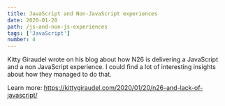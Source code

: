 ```yaml
---
title: JavaScript and Non-JavaScript experiences
date: 2020-01-20
path: /js-and-non-js-experiences
tags: ['JavaScript']
number: 4
---
```


Kitty Giraudel wrote on his blog about how N26 is delivering a JavaScript and a
non JavaScript experience. I could find a lot of interesting insights about how
they managed to do that.

Learn more: https://kittygiraudel.com/2020/01/20/n26-and-lack-of-javascript/
